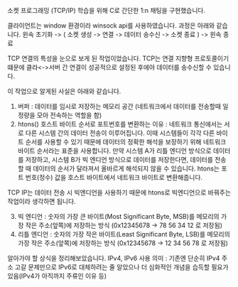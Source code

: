 소켓 프로그래밍 (TCP/IP) 학습을 위해 C로 간단한 1:n 채팅을 구현했습니다.

클라이언트는 window 환경이라 winsock api를 사용하였습니다.
과정은 아래와 같습니다.
윈속 초기화 -> ( 소켓 생성 -> 연결 -> 데이터 송수신 -> 소켓 종료 ) -> 윈속 종료

TCP 연결의 특성을 눈으로 보게 된 작업이었습니다.
TCP는 연결 지향형 프로토콜이기 떄문에 클라<->서버 간 연결이 성공적으로 설정된 후에야 데이터를 송수신할 수 있습니다.

이 작업으로 알게된 사실은 아래와 같습니다.
1. 버퍼 : 데이터를 임시로 저장하는 메모리 공간 (네트워크에서 데이터를 전송할때 일정량을 모아 전속하는 역할을 함)
2. htons() 호스트 바이트 순서로 포트번호를 변환하는 이유 : 네트워크 통신에서는 서로 다른 시스템 간의 데이터 전송이 이루어집니다. 이때 시스템들이 각각 다른 바이트 순서를 사용할 수 있기 때문에 데이터의 정확한 해석을 보장하기 위해 네트워크 바이트 순서라는 표준을 사용합니다. 만약 시스템 A가 리틀 엔디언 방식으로 데이터를 저장하고, 시스템 B가 빅 엔디언 방식으로 데이터를 저장한다면, 데이터를 전송할 때 데이터의 순서가 달라져서 올바르게 해석되지 않을 수 있습니다. htons는 포트 번호(정수) 값을 호스트 바이트에서 네트워크 바이트로 변환해줍니다.

TCP IP는 데이터 전송 시 빅엔디언을 사용하기 때문에 htons로 빅엔디언으로 바꿔주는 작업이라 생각하면 됩니다.

3. 빅 엔디언 : 숫자의 가장 큰 바이트(Most Significant Byte, MSB)를 메모리의 가장 작은 주소(앞쪽)에 저장하는 방식 (0x12345678 -> 78 56 34 12 로 저장됨)
4. 리틀 엔디언 : 숫자의 가장 작은 바이트(Least Significant Byte, LSB)를 메모리의 가장 작은 주소(앞쪽)에 저장하는 방식 (0x12345678 -> 12 34 56 78 로 저장됨)

알아가야 할 상식을 정리해보았습니다.
IPv4, IPv6 사용 의미 : 기존엔 단순히 IPv4 주소 고갈 문제만으로 IPv6로 대체하려는 줄 알았으나 더 심화적인 개념을 습득할 필요가 있음(IPv4가 아직까지 주류인 이유 등)
